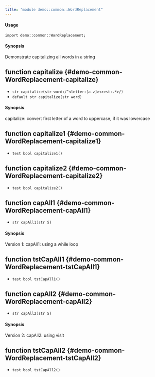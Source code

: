 ```yaml
---
title: "module demo::common::WordReplacement"
---
```


#### Usage

`import demo::common::WordReplacement;`

#### Synopsis

Demonstrate capitalizing all words in a string

## function capitalize {#demo-common-WordReplacement-capitalize}

* ``str capitalize(str word:/^<letter:[a-z]><rest:.*>/)``
* ``default str capitalize(str word)``

#### Synopsis

capitalize: convert first letter of a word to uppercase, if it was lowercase

## function capitalize1 {#demo-common-WordReplacement-capitalize1}

* ``test bool capitalize1()``

## function capitalize2 {#demo-common-WordReplacement-capitalize2}

* ``test bool capitalize2()``

## function capAll1 {#demo-common-WordReplacement-capAll1}

* ``str capAll1(str S)``

#### Synopsis

Version 1: capAll1: using a while loop

## function tstCapAll1 {#demo-common-WordReplacement-tstCapAll1}

* ``test bool tstCapAll1()``

## function capAll2 {#demo-common-WordReplacement-capAll2}

* ``str capAll2(str S)``

#### Synopsis

Version 2: capAll2: using visit

## function tstCapAll2 {#demo-common-WordReplacement-tstCapAll2}

* ``test bool tstCapAll2()``

